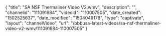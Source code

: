 {
    "title": "SA NSF Thermaliner Video V2.wmv",
    "description": "",
    "channelid": "111091684",
    "videoid": "110007505",
    "date_created": "1502525637",
    "date_modified": "1504049178",
    "type": "captivate",
    "layout": "channelVideo",
    "url": "\/bbbusa-latest-videos\/sa-nsf-thermaliner-video-v2-wmv\/111091684-110007505"
}